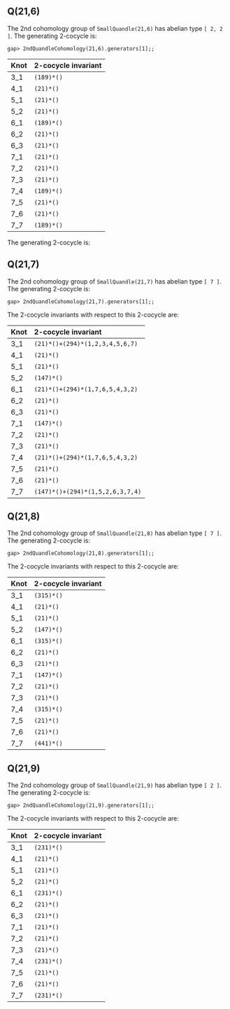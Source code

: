 ## Q(21,6) ##

The 2nd cohomology group of `SmallQuandle(21,6)` has abelian type `[ 2, 2 ]`.
The generating 2-cocycle is:

```
gap> 2ndQuandleCohomology(21,6).generators[1];;
```

| Knot | 2-cocycle invariant|
|:-----|:-------------------|
|3\_1|`(189)*()`|
|4\_1|`(21)*()`|
|5\_1|`(21)*()`|
|5\_2|`(21)*()`|
|6\_1|`(189)*()`|
|6\_2|`(21)*()`|
|6\_3|`(21)*()`|
|7\_1|`(21)*()`|
|7\_2|`(21)*()`|
|7\_3|`(21)*()`|
|7\_4|`(189)*()`|
|7\_5|`(21)*()`|
|7\_6|`(21)*()`|
|7\_7|`(189)*()`|

The generating 2-cocycle is:

## Q(21,7) ##

The 2nd cohomology group of `SmallQuandle(21,7)` has abelian type `[ 7 ]`. The
generating 2-cocycle is:

```
gap> 2ndQuandleCohomology(21,7).generators[1];;
```

The 2-cocycle invariants with respect to this 2-cocycle are:

| Knot | 2-cocycle invariant |
|:-----|:--------------------|
| 3\_1 | `(21)*()+(294)*(1,2,3,4,5,6,7)`|
| 4\_1 | `(21)*()`|
| 5\_1 | `(21)*()`|
| 5\_2 | `(147)*()`|
| 6\_1 | `(21)*()+(294)*(1,7,6,5,4,3,2)`|
| 6\_2 | `(21)*()`|
| 6\_3 | `(21)*()`|
| 7\_1 | `(147)*()`|
| 7\_2 | `(21)*()`|
| 7\_3 | `(21)*()`|
| 7\_4 | `(21)*()+(294)*(1,7,6,5,4,3,2)`|
| 7\_5 | `(21)*()`|
| 7\_6 | `(21)*()`|
| 7\_7 | `(147)*()+(294)*(1,5,2,6,3,7,4)`|

## Q(21,8) ##

The 2nd cohomology group of `SmallQuandle(21,8)` has abelian type `[ 7 ]`. The
generating 2-cocycle is:

```
gap> 2ndQuandleCohomology(21,8).generators[1];;
```

The 2-cocycle invariants with respect to this 2-cocycle are:

| Knot | 2-cocycle invariant |
|:-----|:--------------------|
| 3\_1 | `(315)*()`|
| 4\_1 | `(21)*()`|
| 5\_1 | `(21)*()`|
| 5\_2 | `(147)*()`|
| 6\_1 | `(315)*()`|
| 6\_2 | `(21)*()`|
| 6\_3 | `(21)*()`|
| 7\_1 | `(147)*()`|
| 7\_2 | `(21)*()`|
| 7\_3 | `(21)*()`|
| 7\_4 | `(315)*()`|
| 7\_5 | `(21)*()`|
| 7\_6 | `(21)*()`|
| 7\_7 | `(441)*()`|
## Q(21,9) ##

The 2nd cohomology group of `SmallQuandle(21,9)` has abelian type `[ 2 ]`. The
generating 2-cocycle is:

```
gap> 2ndQuandleCohomology(21,9).generators[1];;
```

The 2-cocycle invariants with respect to this 2-cocycle are:

| Knot | 2-cocycle invariant |
|:-----|:--------------------|
| 3\_1 | `(231)*()`|
| 4\_1 | `(21)*()`|
| 5\_1 | `(21)*()`|
| 5\_2 | `(21)*()`|
| 6\_1 | `(231)*()`|
| 6\_2 | `(21)*()`|
| 6\_3 | `(21)*()`|
| 7\_1 | `(21)*()`|
| 7\_2 | `(21)*()`|
| 7\_3 | `(21)*()`|
| 7\_4 | `(231)*()`|
| 7\_5 | `(21)*()`|
| 7\_6 | `(21)*()`|
| 7\_7 | `(231)*()`|